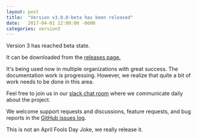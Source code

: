 ```yaml
---
layout: post
title:  "Version v3.0.0-beta has been released"
date:   2017-04-01 12:00:00 -0600
categories: version3
---
```



Version 3 has reached beta state.

It can be downloaded from the [releases page.](https://github.com/utPLSQL/utPLSQL/releases)

It's being used now in multiple organizations with great success.   The documentation work is progressing.  However, we realize that quite a bit of work needs to be done in this area. 

Feel free to join us in our [slack chat room](https://join.slack.com/t/utplsql/shared_invite/zt-xwm68udy-4cF_3PNEyczYEbWr38W5ww) where we communicate daily about the project.

We welcome support requests and discussions, feature requests, and bug reports in the [GitHub issues log](https://github.com/utPLSQL/utPLSQL/issues).

This is not an April Fools Day Joke,  we really release it.
 
